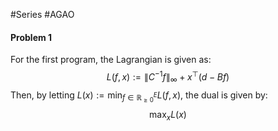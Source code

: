 #Series #AGAO 

#### Problem 1
For the first program, the Lagrangian is given as: $$L(f,x):=\left\| C^{-1}f \right\| _{\infty}+x^\top(d-Bf)$$Then, by letting $L(x):= \min_{f\in \mathbb{R}^E_{\geq 0}}L(f,x)$, the dual is given by: $$\max_{x}L(x)$$